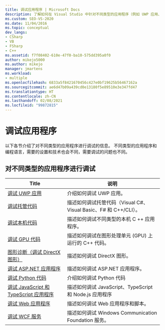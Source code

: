 ```yaml
---
title: 调试应用程序 | Microsoft Docs
description: 了解如何在 Visual Studio 中针对不同类型的应用程序（例如 UWP 应用、托管代码、本机代码、GPU 代码和 Web 应用）使用调试。
ms.custom: SEO-VS-2020
ms.date: 11/04/2016
ms.topic: conceptual
dev_langs:
- CSharp
- VB
- FSharp
- C++
ms.assetid: f7f08402-610e-47f0-ba10-575dd395a0f0
author: mikejo5000
ms.author: mikejo
manager: jmartens
ms.workload:
- multiple
ms.openlocfilehash: 6833a5f8421670456c427e0bf19625b56467162a
ms.sourcegitcommit: ae6d47b09a439cd0e13180f5e89510e3e347fd47
ms.translationtype: HT
ms.contentlocale: zh-CN
ms.lasthandoff: 02/08/2021
ms.locfileid: "99872815"
---
```

# <a name="debugging-applications"></a>调试应用程序
以下各节介绍了对不同类型的应用程序进行调试的信息。 不同类型的应用程序和编程语言，需要的设置和技术也会不同，需要调试的问题也不同。

## <a name="debugging-for-different-types-of-applications"></a>对不同类型的应用程序进行调试

|Title|说明|
|-|-|
|[调试 UWP 应用](../debugger/debugging-windows-store-and-windows-universal-apps.md)|介绍如何调试 UWP 应用。|
|[调试托管代码](../debugger/debugging-managed-code.md)|描述如何调试托管代码（Visual C#、Visual Basic、F# 和 C++/CLI）。|
|[调试本机代码](../debugger/debugging-native-code.md)|描述如何调试不同类型的本机 C ++ 应用程序。|
|[调试 GPU 代码](../debugger/debugging-gpu-code.md)|描述如何调试在图形处理单元 (GPU) 上运行的 C++ 代码。|
|[图形诊断（调试 DirectX 图形）](graphics/visual-studio-graphics-diagnostics.md)|描述如何调试 DirectX 图形。|
|[调试 ASP.NET 应用程序](../debugger/how-to-enable-debugging-for-aspnet-applications.md)|描述如何调试 ASP.NET 应用程序。|
|[调试 Python 代码](../python/tutorial-working-with-python-in-visual-studio-step-04-debugging.md)|介绍如何调试 Python 代码|
|[调试 JavaScript 和 TypeScript 应用程序](../javascript/debug-nodejs.md)|描述如何调试 JavaScript、TypeScript 和 Node.js 应用程序|
|[调试 Web 应用程序](../debugger/debugging-web-applications.md)|描述如何调试 Web 应用程序和脚本。|
|[调试 WCF 服务](../debugger/debugging-wcf-services.md)|描述如何调试 Windows Communication Foundation 服务。|